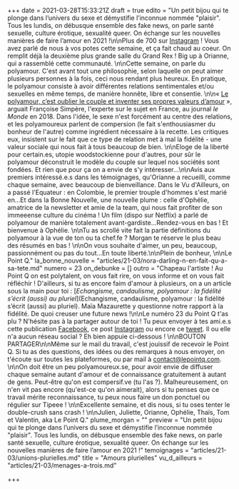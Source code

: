+++
date = 2021-03-28T15:33:21Z
draft = true
edito = "Un petit bijou qui te plonge dans l’univers du sexe et démystifie l’inconnue nommée \"plaisir\". Tous les lundis, on débusque ensemble des fake news, on parle santé sexuelle, culture érotique, sexualité queer. On échange sur les nouvelles manières de faire l’amour en 2021 !\n\nPlus de 700 sur [Instagram](https://www.instagram.com/lepoint.q/) ! Vous avez parlé de nous à vos potes cette semaine, et ça fait chaud au coeur. On remplit déjà la deuxième plus grande salle du Grand Rex ! Big up à Orianne, qui a rassemblé cette communauté. \n\nCette semaine, on parle du polyamour. C'est avant tout une philosophie, selon laquelle on peut aimer plusieurs personnes à la fois, ceci nous rendant plus heureux. En pratique, le polyamour consiste à avoir différentes relations sentimentales et/ou sexuelles en même temps, de manière honnête, libre et consentie. \n\n« [Le polyamour, c’est oublier le couple et inventer ses propres valeurs d’amour](https://www.lemonde.fr/festival/article/2018/10/05/le-polyamour-c-est-oublier-le-couple-et-inventer-ses-propres-valeurs-d-amour_5365161_4415198.html) », arguait Françoise Simpère, l'experte sur le sujet en France, au journal _le Monde_ en 2018. Dans l'idée, le sexe n'est forcément au centre des relations, et les polyamoureux parlent de compersion (le fait s'enthousiasmer du bonheur de l'autre) comme ingrédient nécessaire à la recette. Les critiques eux, insistent sur le fait que ce type de relation met à mal la fidélité - une valeur sociale qui nous fait à tous beaucoup de bien. \n\nEloge de la liberté pour certain.es, utopie woodstockienne pour d'autres, pour sûr le polyamour déconstruit le modèle du couple sur lequel nos sociétés sont fondées. Et rien que pour ça on a envie de s'y intéresser...\n\nAvis aux premiers intéressé.e.s dans les témoignages, qu'Orianne a recueilli, comme chaque semaine, avec beaucoup de bienveillance. Dans le Vu d'Ailleurs, on a passé l'Equateur : en Colombie, le premier trouple d'hommes s'est marié en...Et dans la Bonne Nouvelle, une nouvelle plume : celle d'Ophélie, amatrice de la newsletter et amie de la team, qui nous fait profiter de son immeeense culture du cinéma ! Un film (dispo sur Netflix) a parlé de polyamour de manière totalement avant-gardiste...Rendez-vous en bas ! Et bienvenue à Ophélie. \n\nTu as scrollé vite fait la partie définitions du polyamour à la vue de ton ou ta chef.fe ? Morgan te réserve le plus beau des résumés en bas ! \n\nOn vous souhaite d'aimer, un peu, beaucoup, passionnément ou pas du tout...En toute liberté.\n\nPlein de bonheur, \n\nLe Point Q."
la_bonne_nouvelle = "articles/21-03/nora-darling-n-en-fait-qu-a-sa-tete.md"
numero = 23
on_debunke = []
outro = "Chapeau l'artiste ! Au Point Q on est polytalent, on vous fait rire, on vous informe et on vous fait réfléchir ! D'ailleurs, si tu as encore faim d'amour à plusieurs, on a un article sous la main pour toi : [_Echangisme, candaulisme, polyamour : la fidélité s’écrit (aussi) au pluriel_](Echangisme, candaulisme, polyamour : la fidélité s’écrit (aussi) au pluriel). Maïa Mazaurette y questionne notre rapport à la fidélité. De quoi creuser une future news !\n\nLe numéro 23 du Point Q t'as plu ? N'hésite pas à la partager autour de toi ! Tu peux envoyer à tes ami.e.s cette publication [Facebook](https://www.facebook.com/lepointq.news/photos/a.137269331479096/233739068498788/), ce post [Instagram](https://www.instagram.com/p/CLXaWOOnQrw/) ou encore ce [tweet](https://twitter.com/LePointQ/status/1356187077218623492). Il ou elle n'a aucun réseau social ?  Eh bien appuie ci-dessous ! \n\nBOUTON PARTAGER\n\nMême sur le mail du travail, c'est jouissif de recevoir le Point Q. Si tu as des questions, des idées ou des remarques à nous envoyer, on t'écoute sur toutes les plateformes, ou par mail à contact@lepointq.com. \n\nOn doit être un peu polyamoureux.se, pour avoir envie de diffuser chaque semaine autant d'amour et de connaissance gratuitement à autant de gens. Peut-être qu'on est compersif.ve (tu l'as ?). Malheureusement, on n'en vit pas encore (qu'est-ce qu'on aimerait), alors si tu penses que ce travail mérite reconnaissance, tu peux nous faire un don ponctuel ou régulier sur Tipeee ! \n\nExcellente semaine, et dis nous, si tu oses tenter le double-crush sans crash ! \n\nJulien, Juliette, Orianne, Ophélie, Thaïs, Tom et Valentin, aka Le Point Q."
plume_morgan = ""
preview = "Un petit bijou qui te plonge dans l’univers du sexe et démystifie l’inconnue nommée \"plaisir\". Tous les lundis, on débusque ensemble des fake news, on parle santé sexuelle, culture érotique, sexualité queer. On échange sur les nouvelles manières de faire l’amour en 2021 !"
temoignages = "articles/21-03/unions-plurielles.md"
title = "Amours plurielles"
vu_d_ailleurs = "articles/21-03/menages-a-trois.md"

+++
